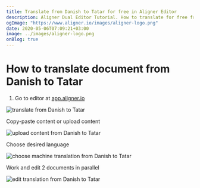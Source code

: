 ```yaml
---
title: Translate from Danish to Tatar for free in Aligner Editor
description: Aligner Dual Editor Tutorial. How to translate for free from Danish to Tatar. Aligner is multilingual document management platform. 
ogImage: "https://www.aligner.io/images/aligner-logo.png"
date: 2020-05-06T07:09:21+03:00
image: ../images/aligner-logo.png
onBlog: true
---
```


# How to translate document from Danish to Tatar

1. Go to editor at [app.aligner.io](https://app.aligner.io "Aligner App web page")

![translate from Danish to Tatar](../aligner-blank-editor.png "translate from Danish to Tatar")

Copy-paste content or upload content

![upload content from Danish to Tatar](../aligner-uploaded-document.png "upload content from Danish to Tatar")

Choose desired language

![choose machine translation from Danish to Tatar](../aligner-language-dropdown.png "choose machine translation from Danish to Tatar")

Work and edit 2 documents in parallel

![edit translation from Danish to Tatar](../aligner-double-sitded-editor.png "edit translation from Danish to Tatar")

